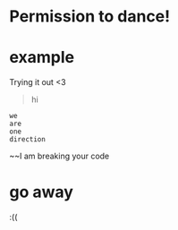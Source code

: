 # Permission to dance!

# example
Trying it out &lt;3
> hi
```
we
are
one
direction
```
~~I am breaking your code

# go away
:((
